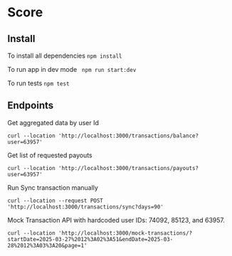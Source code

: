 # Score

## Install
To install all dependencies
` npm install  `

To run app in dev mode
` npm run start:dev`

To run tests
`npm test`

## Endpoints
Get aggregated data by user Id
```
curl --location 'http://localhost:3000/transactions/balance?user=63957'
```

Get list of requested payouts 
```
curl --location 'http://localhost:3000/transactions/payouts?user=63957'
```

Run Sync transaction manually
```
curl --location --request POST 'http://localhost:3000/transactions/sync?days=90'
```

Mock Transaction API with hardcoded user IDs: 74092, 85123, and 63957.
```
curl --location 'http://localhost:3000/mock-transactions/?startDate=2025-03-27%2012%3A02%3A51&endDate=2025-03-28%2012%3A03%3A20&page=1'
```